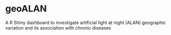 # geoALAN
A R Shiny dashboard to investigate artificial light at night (ALAN) geographic variation and its association with chronic diseases
